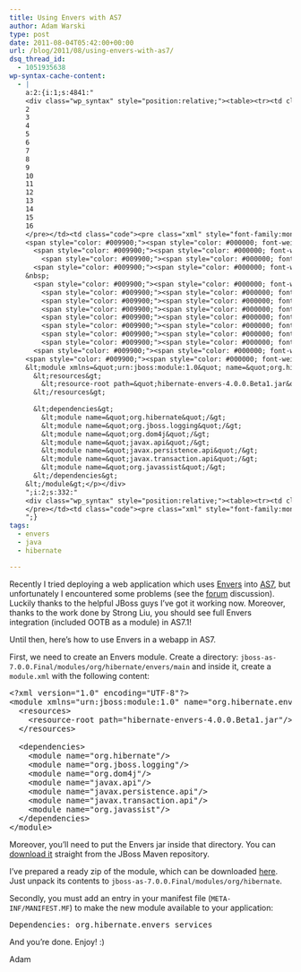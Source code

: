 ```yaml
---
title: Using Envers with AS7
author: Adam Warski
type: post
date: 2011-08-04T05:42:00+00:00
url: /blog/2011/08/using-envers-with-as7/
dsq_thread_id:
  - 1051935638
wp-syntax-cache-content:
  - |
    a:2:{i:1;s:4841:"
    <div class="wp_syntax" style="position:relative;"><table><tr><td class="line_numbers"><pre>1
    2
    3
    4
    5
    6
    7
    8
    9
    10
    11
    12
    13
    14
    15
    16
    </pre></td><td class="code"><pre class="xml" style="font-family:monospace;"><span style="color: #009900;"><span style="color: #000000; font-weight: bold;">&lt;?xml</span> <span style="color: #000066;">version</span>=<span style="color: #ff0000;">&quot;1.0&quot;</span> <span style="color: #000066;">encoding</span>=<span style="color: #ff0000;">&quot;UTF-8&quot;</span><span style="color: #000000; font-weight: bold;">?&gt;</span></span>
    <span style="color: #009900;"><span style="color: #000000; font-weight: bold;">&lt;module</span> <span style="color: #000066;">xmlns</span>=<span style="color: #ff0000;">&quot;urn:jboss:module:1.0&quot;</span> <span style="color: #000066;">name</span>=<span style="color: #ff0000;">&quot;org.hibernate.envers&quot;</span><span style="color: #000000; font-weight: bold;">&gt;</span></span>
      <span style="color: #009900;"><span style="color: #000000; font-weight: bold;">&lt;resources<span style="color: #000000; font-weight: bold;">&gt;</span></span></span>
        <span style="color: #009900;"><span style="color: #000000; font-weight: bold;">&lt;resource-root</span> <span style="color: #000066;">path</span>=<span style="color: #ff0000;">&quot;hibernate-envers-4.0.0.Beta1.jar&quot;</span><span style="color: #000000; font-weight: bold;">/&gt;</span></span>
      <span style="color: #009900;"><span style="color: #000000; font-weight: bold;">&lt;/resources<span style="color: #000000; font-weight: bold;">&gt;</span></span></span>
    &nbsp;
      <span style="color: #009900;"><span style="color: #000000; font-weight: bold;">&lt;dependencies<span style="color: #000000; font-weight: bold;">&gt;</span></span></span>
        <span style="color: #009900;"><span style="color: #000000; font-weight: bold;">&lt;module</span> <span style="color: #000066;">name</span>=<span style="color: #ff0000;">&quot;org.hibernate&quot;</span><span style="color: #000000; font-weight: bold;">/&gt;</span></span>
        <span style="color: #009900;"><span style="color: #000000; font-weight: bold;">&lt;module</span> <span style="color: #000066;">name</span>=<span style="color: #ff0000;">&quot;org.jboss.logging&quot;</span><span style="color: #000000; font-weight: bold;">/&gt;</span></span>
        <span style="color: #009900;"><span style="color: #000000; font-weight: bold;">&lt;module</span> <span style="color: #000066;">name</span>=<span style="color: #ff0000;">&quot;org.dom4j&quot;</span><span style="color: #000000; font-weight: bold;">/&gt;</span></span>
        <span style="color: #009900;"><span style="color: #000000; font-weight: bold;">&lt;module</span> <span style="color: #000066;">name</span>=<span style="color: #ff0000;">&quot;javax.api&quot;</span><span style="color: #000000; font-weight: bold;">/&gt;</span></span>
        <span style="color: #009900;"><span style="color: #000000; font-weight: bold;">&lt;module</span> <span style="color: #000066;">name</span>=<span style="color: #ff0000;">&quot;javax.persistence.api&quot;</span><span style="color: #000000; font-weight: bold;">/&gt;</span></span>
        <span style="color: #009900;"><span style="color: #000000; font-weight: bold;">&lt;module</span> <span style="color: #000066;">name</span>=<span style="color: #ff0000;">&quot;javax.transaction.api&quot;</span><span style="color: #000000; font-weight: bold;">/&gt;</span></span>
        <span style="color: #009900;"><span style="color: #000000; font-weight: bold;">&lt;module</span> <span style="color: #000066;">name</span>=<span style="color: #ff0000;">&quot;org.javassist&quot;</span><span style="color: #000000; font-weight: bold;">/&gt;</span></span>
      <span style="color: #009900;"><span style="color: #000000; font-weight: bold;">&lt;/dependencies<span style="color: #000000; font-weight: bold;">&gt;</span></span></span>
    <span style="color: #009900;"><span style="color: #000000; font-weight: bold;">&lt;/module<span style="color: #000000; font-weight: bold;">&gt;</span></span></span></pre></td></tr></table><p class="theCode" style="display:none;">&lt;?xml version=&quot;1.0&quot; encoding=&quot;UTF-8&quot;?&gt;
    &lt;module xmlns=&quot;urn:jboss:module:1.0&quot; name=&quot;org.hibernate.envers&quot;&gt;
      &lt;resources&gt;
        &lt;resource-root path=&quot;hibernate-envers-4.0.0.Beta1.jar&quot;/&gt;
      &lt;/resources&gt;
    
      &lt;dependencies&gt;
        &lt;module name=&quot;org.hibernate&quot;/&gt;
        &lt;module name=&quot;org.jboss.logging&quot;/&gt;
        &lt;module name=&quot;org.dom4j&quot;/&gt;
        &lt;module name=&quot;javax.api&quot;/&gt;
        &lt;module name=&quot;javax.persistence.api&quot;/&gt;
        &lt;module name=&quot;javax.transaction.api&quot;/&gt;
        &lt;module name=&quot;org.javassist&quot;/&gt;
      &lt;/dependencies&gt;
    &lt;/module&gt;</p></div>
    ";i:2;s:332:"
    <div class="wp_syntax" style="position:relative;"><table><tr><td class="line_numbers"><pre>1
    </pre></td><td class="code"><pre class="xml" style="font-family:monospace;">Dependencies: org.hibernate.envers services</pre></td></tr></table><p class="theCode" style="display:none;">Dependencies: org.hibernate.envers services</p></div>
    ";}
tags:
  - envers
  - java
  - hibernate

---
```

Recently I tried deploying a web application which uses [Envers][1] into [AS7][2], but unfortunately I encountered some problems (see the [forum][3] discussion). Luckily thanks to the helpful JBoss guys I&#8217;ve got it working now. Moreover, thanks to the work done by Strong Liu, you should see full Envers integration (included OOTB as a module) in AS7.1!

Until then, here&#8217;s how to use Envers in a webapp in AS7.

First, we need to create an Envers module. Create a directory: `jboss-as-7.0.0.Final/modules/org/hibernate/envers/main` and inside it, create a `module.xml` with the following content:

<pre lang="xml" line="1" escaped="true">&lt;?xml version="1.0" encoding="UTF-8"?&gt;
&lt;module xmlns="urn:jboss:module:1.0" name="org.hibernate.envers"&gt;
  &lt;resources&gt;
    &lt;resource-root path="hibernate-envers-4.0.0.Beta1.jar"/&gt;
  &lt;/resources&gt;

  &lt;dependencies&gt;
    &lt;module name="org.hibernate"/&gt;
    &lt;module name="org.jboss.logging"/&gt;
    &lt;module name="org.dom4j"/&gt;
    &lt;module name="javax.api"/&gt;
    &lt;module name="javax.persistence.api"/&gt;
    &lt;module name="javax.transaction.api"/&gt;
    &lt;module name="org.javassist"/&gt;
  &lt;/dependencies&gt;
&lt;/module&gt;
</pre>

Moreover, you&#8217;ll need to put the Envers jar inside that directory. You can [download it][4] straight from the JBoss Maven repository.

I&#8217;ve prepared a ready zip of the module, which can be downloaded [here][5]. Just unpack its contents to `jboss-as-7.0.0.Final/modules/org/hibernate`.

Secondly, you must add an entry in your manifest file (`META-INF/MANIFEST.MF`) to make the new module available to your application: 

<pre lang="xml" line="1">Dependencies: org.hibernate.envers services
</pre>

And you&#8217;re done. Enjoy! :)

Adam

 [1]: http://jboss.org/envers
 [2]: http://jboss.org/jbossas
 [3]: http://community.jboss.org/message/618785#618785
 [4]: https://repository.jboss.org/nexus/content/groups/public-jboss/org/hibernate/hibernate-envers/4.0.0.Beta1/hibernate-envers-4.0.0.Beta1.jar
 [5]: http://www.warski.org/envers-module-as7.zip
